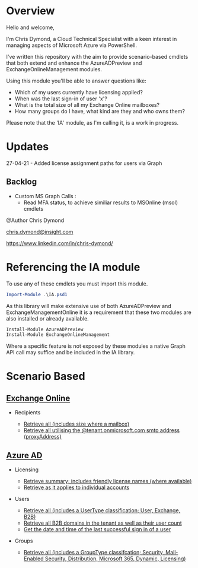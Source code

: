 # Overview

Hello and welcome,

I'm Chris Dymond, a Cloud Technical Specialist with a keen interest in managing aspects of Microsoft Azure via PowerShell.

I've written this repository with the aim to provide scenario-based cmdlets that both extend and enhance the AzureADPreview and ExchangeOnlineManagement modules.

Using this module you'll be able to answer questions like:

- Which of my users currently have licensing applied?
- When was the last sign-in of user 'x'?
- What is the total size of all my Exchange Online mailboxes?
- How many groups do I have, what kind are they and who owns them?

Please note that the 'IA' module, as I'm calling it, is a work in progress.

# Updates

27-04-21 - Added license assignment paths for users via Graph

## Backlog

- Custom MS Graph Calls :
  - Read MFA status, to achieve similiar results to MSOnline (msol) cmdlets

@Author Chris Dymond

chris.dymond@insight.com

https://www.linkedin.com/in/chris-dymond/

# Referencing the IA module

To use any of these cmdlets you must import this module.

```powershell
Import-Module .\IA.psd1
```

As this library will make extensive use of both AzureADPreview and ExchangeManagementOnline it is a requirement that these two modules are also installed or already available.

```powershell
Install-Module AzureADPreview
Install-Module ExchangeOnlineManagement
```

Where a specific feature is not exposed by these modules a native Graph API call may suffice and be included in the IA library.

# Scenario Based

## [Exchange Online](EXO/README.md)

- Recipients

  - [Retrieve all (includes size where a mailbox)](/EXO/README.md#Get-IAEXORecipientsAsDictionary)
  - [Retrieve all utilising the @tenant.onmicrosoft.com smtp address (proxyAddress)](/EXO/README.md#Get-IAEXORecipientsOnMicrosoftAsList)

## [Azure AD](AzureAD/README.md)

- Licensing

  - [Retrieve summary; includes friendly license names (where available)](/AzureAD/README.md#Get-IAAzureADLicensesAsList)
  - [Retrieve as it applies to individual accounts](/AzureAD/README.md#Get-IAAzureADLicensesWithUsersAsList)

- Users

  - [Retrieve all (includes a UserType classification; User, Exchange, B2B)](/AzureAD/README.md#Get-IAAzureADUsersAsList)
  - [Retrieve all B2B domains in the tenant as well as their user count](/AzureAD/README.md#Get-IAAzureADGuestUserDomainsAsDictionary)
  - [Get the date and time of the last successful sign in of a user](/AzureAD/README.md#Get-IAAzureADUserLastSignInAsDateTime)

- Groups
  - [Retrieve all (includes a GroupType classifcation; Security, Mail-Enabled Security, Distribution, Microsoft 365, Dynamic, Licensing)](/AzureAD/README.md#Get-IAAzureADGroupsAsList)
